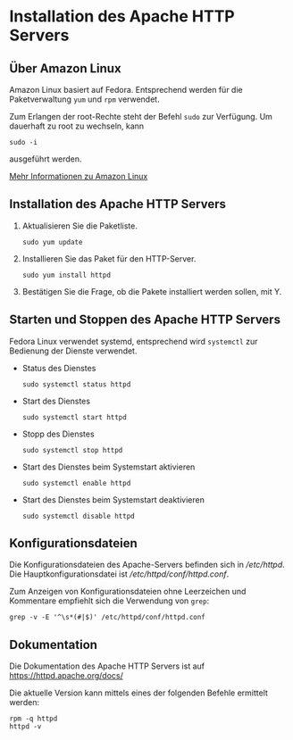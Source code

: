 # Installation des Apache HTTP Servers

## Über Amazon Linux

Amazon Linux basiert auf Fedora. Entsprechend werden für die Paketverwaltung `yum` und `rpm` verwendet.

Zum Erlangen der root-Rechte steht der Befehl `sudo` zur Verfügung. Um dauerhaft zu root zu wechseln, kann 
```
sudo -i
```
ausgeführt werden.

[Mehr Informationen zu Amazon Linux](https://docs.aws.amazon.com/linux/index.html)

## Installation des Apache HTTP Servers

1. Aktualisieren Sie die Paketliste.
    ```
    sudo yum update
    ```
1. Installieren Sie das Paket für den HTTP-Server.
    ```
    sudo yum install httpd
    ```
1. Bestätigen Sie die Frage, ob die Pakete installiert werden sollen, mit Y.

## Starten und Stoppen des Apache HTTP Servers

Fedora Linux verwendet systemd, entsprechend wird `systemctl` zur Bedienung der Dienste verwendet.

- Status des Dienstes
    ```
    sudo systemctl status httpd
    ```
- Start des Dienstes
    ```
    sudo systemctl start httpd
    ```
- Stopp des Dienstes
    ```
    sudo systemctl stop httpd
    ```
- Start des Dienstes beim Systemstart aktivieren
    ```
    sudo systemctl enable httpd
    ```
- Start des Dienstes beim Systemstart deaktivieren
    ```
    sudo systemctl disable httpd
    ```

## Konfigurationsdateien

Die Konfigurationsdateien des Apache-Servers befinden sich in */etc/httpd*. Die Hauptkonfigurationsdatei ist */etc/httpd/conf/httpd.conf*.

Zum Anzeigen von Konfigurationsdateien ohne Leerzeichen und Kommentare empfiehlt sich die Verwendung von `grep`:

```shell
grep -v -E '^\s*(#|$)' /etc/httpd/conf/httpd.conf
```

## Dokumentation

Die Dokumentation des Apache HTTP Servers ist auf https://httpd.apache.org/docs/

Die aktuelle Version kann mittels eines der folgenden Befehle ermittelt werden:

```
rpm -q httpd
httpd -v
```